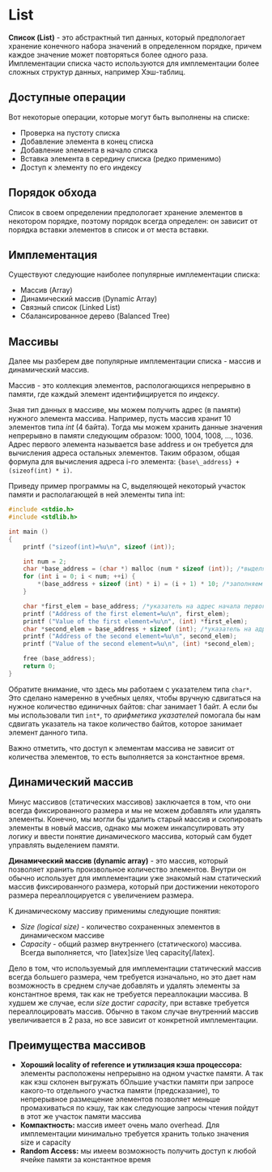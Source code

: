 # List

**Список (List)** - это абстрактный тип данных, который предпологает хранение конечного набора значений в определенном порядке, причем каждое значение может повторяться более одного раза. Имплементации списка часто используются для имплементации более сложных структур данных, например Хэш-таблиц.

## Доступные операции

Вот некоторые операции, которые могут быть выполнены на списке:
- Проверка на пустоту списка
- Добавление элемента в конец списка 
- Добавление элемента в начало списка 
- Вставка элемента в середину списка (редко применимо)
- Доступ к элементу по его индексу

## Порядок обхода

Список в своем определении предпологает хранение элементов в некотором порядке, поэтому порядок всегда определен: он зависит от порядка вставки элементов в список и от места вставки.

## Имплементация

Существуют следующие наиболее популярные имплементации списка:

- Массив (Array)
- Динамический массив (Dynamic Array)
- Связный список (Linked List)
- Сбалансированное дерево (Balanced Tree)

## Массивы

Далее мы разберем две популярные имплементации списка - массив и динамический массив.

Массив - это коллекция элементов, распологающихся непрерывно в памяти, где каждый элемент идентифицируется по *индексу*.

Зная тип данных в массиве, мы можем получить адрес (в памяти) нужного элемента массива. Например, пусть массив хранит 10 элементов типа *int* (4 байта). Тогда мы можем хранить данные значения непрерывно в памяти следующим образом: 1000, 1004, 1008, ..., 1036. Адрес первого элемента называется base address и он требуется для вычисления адреса остальных элементов. Таким образом, общая формула для вычисления адреса i-го элемента: `{base\_address} + (sizeof(int) * i)`.

Приведу пример программы на C, выделяющей некоторый участок памяти и располагающей в ней элементы типа int:

```c
#include <stdio.h>
#include <stdlib.h>

int main ()
{
    printf ("sizeof(int)=%u\n", sizeof (int));

    int num = 2;
    char *base_address = (char *) malloc (num * sizeof (int)); /*выделяем участок памяти*/
    for (int i = 0; i < num; ++i) {
        *(base_address + sizeof (int) * i) = (i + 1) * 10; /*заполняем  его значениями, сдвигаясь на sizeof(int) вперед в цикле*/
    }

    char *first_elem = base_address; /*указатель на адрес начала первого элемента*/
    printf ("Address of the first element=%u\n", first_elem);
    printf ("Value of the first element=%u\n", (int) *first_elem);
    char *second_elem = base_address + sizeof (int); /*указатель на адрес второго, который находится дальше на sizeof(int) байт*/
    printf ("Address of the second element=%u\n", second_elem);
    printf ("Value of the second element=%u\n", (int) *second_elem);

    free (base_address);
    return 0;
}
```

Обратите внимание, что здесь мы работаем с указателем типа `char*`. Это сделано намеренно в учебных целях, чтобы вручную сдвигаться на нужное количество единичных байтов: char занимает 1 байт. А если бы мы использовали тип `int*`, то *арифметика указателей* помогала бы нам сдвигать указатель на такое количество байтов, которое занимает элемент данного типа.

Важно отметить, что доступ к элементам массива не зависит от количества элементов, то есть выполняется за константное время.

## Динамический массив

Минус массивов (статических массивов) заключается в том, что они всегда фиксированного размера и мы не можем добавлять или удалять элементы. Конечно, мы могли бы удалить старый массив и скопировать элементы в новый массив, однако мы можем инкапсулировать эту логику и ввести понятие динамического массива, который сам будет управлять выделением памяти.

**Динамический массив (dynamic array)** - это массив, который позволяет хранить произвольное количество элементов. Внутри он обычно использует для имплементации уже знакомый нам статический массив фиксированного размера, который при достижении некоторого размера переаллоцируется с увеличением размера.

К динамическому массиву применимы следующие понятия:

- *Size (logical size)* - количество сохраненных элементов в динамическом массиве
- *Capacity* - общий размер внутреннего (статического) массива. Всегда выполняется, что [latex]size \leq capacity[/latex].

Дело в том, что используемый для имплементации статический массив всегда большего размера, чем требуется изначально, но это дает нам возможность в среднем случае добавлять и удалять элементы за константное время, так как не требуется переаллокации массива. В худшем же случае, если *size* достиг *capacity*, при вставке требуется переаллоцировать массив. Обычно в таком случае внутренний массив увеличивается в 2 раза, но все зависит от конкретной имплементации.

## Преимущества массивов

- **Хороший locality of reference и утилизация кэша процессора:** элементы расположены непрерывно на одном участке памяти. А так как кэш склонен выгружать бОльшие участки памяти при запросе какого-то отдельного участка памяти (предсказание), то непрерывное размещение элементов позволяет меньше промахиваться по кэшу, так как следующие запросы чтения пойдут в этот же участок памяти массива
- **Компактность:** массив имеет очень мало overhead. Для имплементации минимально требуется хранить только значения size и capacity
- **Random Access:** мы имеем возможность получить доступ к любой ячейке памяти за константное время
